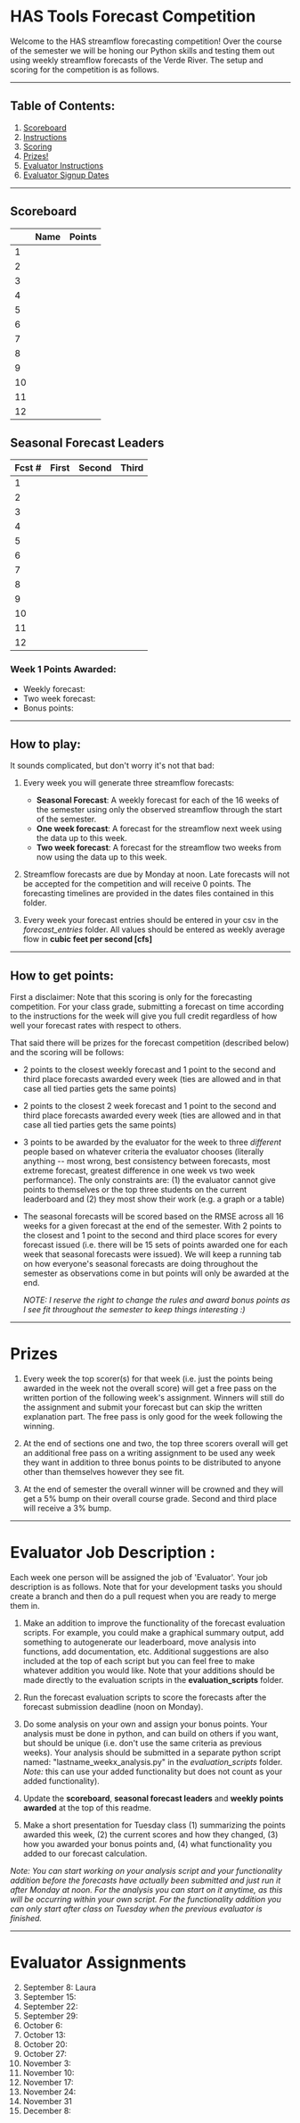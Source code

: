 # HAS Tools Forecast Competition
Welcome to the HAS streamflow forecasting competition! Over the course of the semester we will be honing our Python skills and testing them out using weekly streamflow forecasts of the Verde River.  The setup and scoring for the competition is as follows.

____
## Table of Contents:
1. [ Scoreboard](#scoreboard)
1. [ Instructions](#howto)
1. [ Scoring](#points)
1. [ Prizes!](#prizes)
1. [ Evaluator Instructions](#evaluator)
1. [ Evaluator Signup Dates](#evaluatorlist)

___
<a name="Scoreboard"></a>
## Scoreboard

|      | Name    | Points    |
|:-----|---------|---------  |
|  1   |         |           |
|  2   |         |           |
|  3   |         |           |
|  4   |         |           |
|  5   |         |           |
|  6   |         |           |
|  7   |         |           |
|  8   |         |           |
|  9   |         |           |
|  10  |         |           |
|  11  |         |           |
|  12  |         |           |

## Seasonal Forecast Leaders

|  Fcst #    | First   | Second    | Third    |
|:-----------|---------|---------  |--------- |
|  1         |         |           |          |
|  2         |         |           |          |
|  3         |         |           |          |
|  4         |         |           |          |
|  5         |         |           |          |
|  6         |         |           |          |
|  7         |         |           |          |
|  8         |         |           |          |
|  9         |         |           |          |
|  10        |         |           |          |
|  11        |         |           |          |
|  12        |         |           |          |

### Week 1 Points Awarded:
- Weekly forecast:
- Two week forecast:
- Bonus points:


___
<a name="howto"></a>
## How to play:
It sounds complicated, but don't worry it's not that bad:
1. Every week you will generate three streamflow forecasts:
   - **Seasonal Forecast**: A weekly forecast for each of the 16 weeks of the semester using only the observed streamflow through the start of the semester.
   - **One week forecast**: A forecast for the streamflow next week using the data up to this week.
   - **Two week forecast**: A forecast for the streamflow two weeks from now using the data up to this week.

2. Streamflow forecasts are due by Monday at noon. Late forecasts  will not be accepted for the competition and will receive 0 points. The forecasting timelines are provided in the dates files contained in this folder.

3. Every week your forecast entries should be entered in your csv in the *forecast_entries* folder. All values should be entered as weekly average flow in **cubic feet per second [cfs]**


___
<a name="scoring"></a>
## How to get points:
First a disclaimer: Note that this scoring is only for the forecasting competition. For your class grade, submitting a forecast on time according to the instructions for the week will give you full credit regardless of how well your forecast rates with respect to others.

That said there will be prizes for the forecast competition (described below) and the scoring will be follows:

 - 2 points to the closest weekly forecast and 1 point to the second and third place forecasts awarded every week (ties are allowed and in that case all tied parties gets the same points)
 - 2 points to the closest 2 week forecast and 1 point to the second and third place forecasts awarded every week (ties are allowed and in that case all tied parties gets the same points)
 - 3 points to be awarded by the evaluator for the week to three *different* people based on whatever criteria the evaluator chooses (literally anything -- most wrong, best consistency between forecasts, most extreme forecast, greatest difference in one week vs two week performance). The only constraints are: (1) the evaluator cannot give points to themselves or the top three students on the current leaderboard and (2) they most show their work (e.g. a graph or a table)
 - The seasonal forecasts will be scored based on the RMSE across all 16 weeks for a given forecast at the end of the semester. With 2 points to the closest and 1 point to the second and third place scores for every forecast issued (i.e. there will be 15 sets of points awarded one for each week that seasonal forecasts were issued). We will keep a running tab on how everyone's seasonal forecasts are doing throughout the semester as observations come in but points will only be awarded at the end.

    *NOTE: I reserve the right to change the rules and award bonus points as I see fit throughout the semester to keep things interesting :)*

 ___
 <a name="prizes"></a>
 # Prizes
1. Every week the top scorer(s) for that week (i.e. just the points being awarded in the week not the overall score) will get a free pass on the written portion of the following week's assignment. Winners will still do the assignment and submit your forecast but can skip the written explanation part. The free pass is only good for the week following the winning.

2. At the end of sections one and two, the top three scorers overall will get an additional free pass on a writing assignment to be used any week they want in addition to three bonus points to be distributed to anyone other than themselves however they see fit.

3. At the end of semester the overall winner will be crowned and they will get a 5% bump on their overall course grade. Second and third place will receive a 3% bump.

 ___
 <a name="evaluators"></a>
 # Evaluator Job Description :

 Each week one person will be assigned the job of 'Evaluator'. Your job description is as follows. Note that for your development tasks you should create a branch and then do a pull request when you are ready to merge them in.

 1. Make an addition to improve the functionality of the forecast evaluation scripts. For example, you could make a graphical summary output, add something to autogenerate our leaderboard, move analysis into functions, add documentation, etc. Additional suggestions are also included at the top of each script but you can feel free to make whatever addition you would like. Note that your additions should be made directly to the evaluation scripts in the **evaluation_scripts** folder.

 2. Run the forecast evaluation scripts to score the forecasts after the forecast submission deadline (noon on Monday).

 3. Do some analysis on your own and assign your bonus points. Your analysis must be done in python, and can build on others if you want, but should be unique (i.e. don't use the same criteria as previous weeks). Your analysis should be submitted in a separate python script named: "lastname_weekx_analysis.py" in the *evaluation_scripts* folder. *Note:* this can use your added functionality but does not count as your added functionality).

 3. Update the **scoreboard**, **seasonal forecast leaders** and  **weekly points awarded** at the top of this readme.

 4. Make a short presentation for Tuesday class (1) summarizing the points awarded this week, (2) the current scores and how they changed, (3) how you awarded your bonus points and, (4) what functionality you added to our forecast calculation.

 *Note: You can start working on your analysis script and your functionality addition before the forecasts have actually been submitted and just run it after Monday at noon. For the analysis you can start on it anytime, as this will be occurring within your own script. For the functionality addition you can only start after class on Tuesday when the previous evaluator is finished.*

 ___
 <a name="evaluatorlist"></a>
 # Evaluator Assignments
 2. September 8: Laura
 3. September 15:
 4. September 22:
 5. September 29:
 6. October 6:
 7. October 13:
 8. October 20:
 9. October 27:
 10. November 3:
 11. November 10:
 12. November 17:
 13. November 24:
 14. November 31
 15. December 8:
